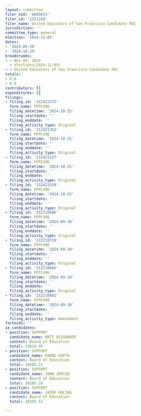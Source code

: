 ```yaml
---
layout: committee
filer_nid: '6685673'
filer_id: '1311218'
filer_name: United Educators of San Francisco Candidate PAC
jurisdiction: ''
committee_type: general
election: '2024-11-05'
dates:
- '2024-09-30'
- '2024-10-25'
breadcrumbs:
- - Nov 05, 2024
  - elections/2024-11-05/
- - United Educators of San Francisco Candidate PAC
totals:
- 0.0
- 0.0
contributors: []
expenditures: []
filings:
- filing_id: '212421372'
  form_name: FPPC496
  filing_datetime: '2024-10-25'
  filing_startdate: ''
  filing_enddate: ''
  filing_activity_type: Original
- filing_id: '212421352'
  form_name: FPPC496
  filing_datetime: '2024-10-25'
  filing_startdate: ''
  filing_enddate: ''
  filing_activity_type: Original
- filing_id: '212421327'
  form_name: FPPC496
  filing_datetime: '2024-10-25'
  filing_startdate: ''
  filing_enddate: ''
  filing_activity_type: Original
- filing_id: '212421310'
  form_name: FPPC496
  filing_datetime: '2024-10-25'
  filing_startdate: ''
  filing_enddate: ''
  filing_activity_type: Original
- filing_id: '212210806'
  form_name: FPPC496
  filing_datetime: '2024-09-30'
  filing_startdate: ''
  filing_enddate: ''
  filing_activity_type: Original
- filing_id: '212210719'
  form_name: FPPC496
  filing_datetime: '2024-09-30'
  filing_startdate: ''
  filing_enddate: ''
  filing_activity_type: Original
- filing_id: '212210666'
  form_name: FPPC496
  filing_datetime: '2024-09-30'
  filing_startdate: ''
  filing_enddate: ''
  filing_activity_type: Original
- filing_id: '212210601'
  form_name: FPPC496
  filing_datetime: '2024-09-30'
  filing_startdate: ''
  filing_enddate: ''
  filing_activity_type: Amendment
factoids: ''
ie_candidates:
- position: SUPPORT
  candidate_name: MATT ALEXANDER
  contest: Board of Education
  total: 15618.45
- position: SUPPORT
  candidate_name: PARAG GUPTA
  contest: Board of Education
  total: 10285.12
- position: SUPPORT
  candidate_name: JOHN JERSIN
  contest: Board of Education
  total: 10285.16
- position: SUPPORT
  candidate_name: JAIME HULING
  contest: Board of Education
  total: 10285.11

---
```


